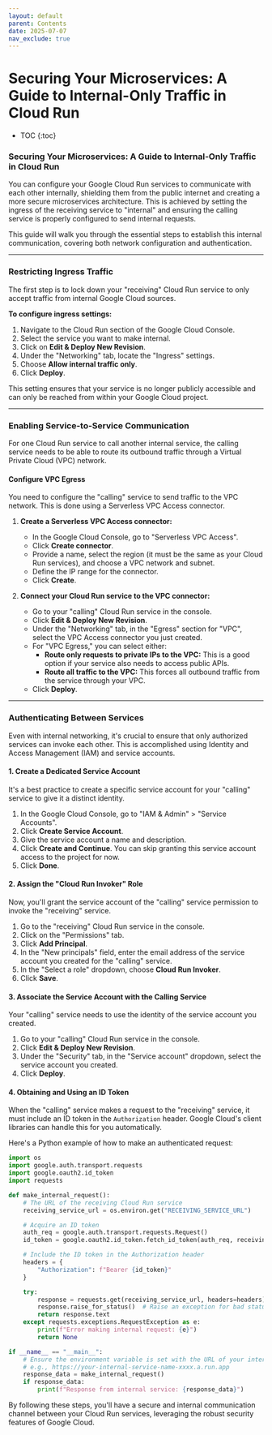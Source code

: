 ```yaml
---
layout: default
parent: Contents
date: 2025-07-07
nav_exclude: true
---
```


# Securing Your Microservices: A Guide to Internal-Only Traffic in Cloud Run
- TOC
{:toc}

### Securing Your Microservices: A Guide to Internal-Only Traffic in Cloud Run

You can configure your Google Cloud Run services to communicate with each other internally, shielding them from the public internet and creating a more secure microservices architecture. This is achieved by setting the ingress of the receiving service to "internal" and ensuring the calling service is properly configured to send internal requests.

This guide will walk you through the essential steps to establish this internal communication, covering both network configuration and authentication.

---

### Restricting Ingress Traffic

The first step is to lock down your "receiving" Cloud Run service to only accept traffic from internal Google Cloud sources.

**To configure ingress settings:**

1.  Navigate to the Cloud Run section of the Google Cloud Console.
2.  Select the service you want to make internal.
3.  Click on **Edit & Deploy New Revision**.
4.  Under the "Networking" tab, locate the "Ingress" settings.
5.  Choose **Allow internal traffic only**.
6.  Click **Deploy**.

This setting ensures that your service is no longer publicly accessible and can only be reached from within your Google Cloud project.

---

### Enabling Service-to-Service Communication

For one Cloud Run service to call another internal service, the calling service needs to be able to route its outbound traffic through a Virtual Private Cloud (VPC) network.

#### **Configure VPC Egress**

You need to configure the "calling" service to send traffic to the VPC network. This is done using a Serverless VPC Access connector.

1.  **Create a Serverless VPC Access connector:**
    * In the Google Cloud Console, go to "Serverless VPC Access".
    * Click **Create connector**.
    * Provide a name, select the region (it must be the same as your Cloud Run services), and choose a VPC network and subnet.
    * Define the IP range for the connector.
    * Click **Create**.

2.  **Connect your Cloud Run service to the VPC connector:**
    * Go to your "calling" Cloud Run service in the console.
    * Click **Edit & Deploy New Revision**.
    * Under the "Networking" tab, in the "Egress" section for "VPC", select the VPC Access connector you just created.
    * For "VPC Egress," you can select either:
        * **Route only requests to private IPs to the VPC:** This is a good option if your service also needs to access public APIs.
        * **Route all traffic to the VPC:** This forces all outbound traffic from the service through your VPC.
    * Click **Deploy**.

---

### Authenticating Between Services

Even with internal networking, it's crucial to ensure that only authorized services can invoke each other. This is accomplished using Identity and Access Management (IAM) and service accounts.

#### **1. Create a Dedicated Service Account**

It's a best practice to create a specific service account for your "calling" service to give it a distinct identity.

1.  In the Google Cloud Console, go to "IAM & Admin" > "Service Accounts".
2.  Click **Create Service Account**.
3.  Give the service account a name and description.
4.  Click **Create and Continue**. You can skip granting this service account access to the project for now.
5.  Click **Done**.

#### **2. Assign the "Cloud Run Invoker" Role**

Now, you'll grant the service account of the "calling" service permission to invoke the "receiving" service.

1.  Go to the "receiving" Cloud Run service in the console.
2.  Click on the "Permissions" tab.
3.  Click **Add Principal**.
4.  In the "New principals" field, enter the email address of the service account you created for the "calling" service.
5.  In the "Select a role" dropdown, choose **Cloud Run Invoker**.
6.  Click **Save**.

#### **3. Associate the Service Account with the Calling Service**

Your "calling" service needs to use the identity of the service account you created.

1.  Go to your "calling" Cloud Run service in the console.
2.  Click **Edit & Deploy New Revision**.
3.  Under the "Security" tab, in the "Service account" dropdown, select the service account you created.
4.  Click **Deploy**.

#### **4. Obtaining and Using an ID Token**

When the "calling" service makes a request to the "receiving" service, it must include an ID token in the `Authorization` header. Google Cloud's client libraries can handle this for you automatically.

Here's a Python example of how to make an authenticated request:

```python
import os
import google.auth.transport.requests
import google.oauth2.id_token
import requests

def make_internal_request():
    # The URL of the receiving Cloud Run service
    receiving_service_url = os.environ.get("RECEIVING_SERVICE_URL")

    # Acquire an ID token
    auth_req = google.auth.transport.requests.Request()
    id_token = google.oauth2.id_token.fetch_id_token(auth_req, receiving_service_url)

    # Include the ID token in the Authorization header
    headers = {
        "Authorization": f"Bearer {id_token}"
    }

    try:
        response = requests.get(receiving_service_url, headers=headers)
        response.raise_for_status()  # Raise an exception for bad status codes
        return response.text
    except requests.exceptions.RequestException as e:
        print(f"Error making internal request: {e}")
        return None

if __name__ == "__main__":
    # Ensure the environment variable is set with the URL of your internal service
    # e.g., https://your-internal-service-name-xxxx.a.run.app
    response_data = make_internal_request()
    if response_data:
        print(f"Response from internal service: {response_data}")

```

By following these steps, you'll have a secure and internal communication channel between your Cloud Run services, leveraging the robust security features of Google Cloud.
